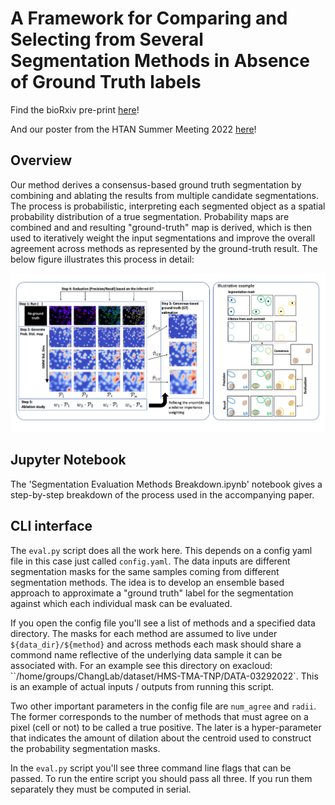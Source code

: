 # A Framework for Comparing and Selecting from Several Segmentation Methods in Absence of Ground Truth labels

Find the bioRxiv pre-print [here](https://www.biorxiv.org/content/10.1101/2023.02.23.529809v1)!

And our poster from the HTAN Summer Meeting 2022 [here](https://github.com/lstrgar/seg-eval/files/9339751/HTAN_Abstract_TNP-TMA_analysis_final.pdf)!

## Overview

Our method derives a consensus-based ground truth segmentation by combining and ablating the results from multiple candidate segmentations. The process is probabilistic, interpreting each segmented object as a spatial probability distribution of a true segmentation. Probability maps are combined and and resulting "ground-truth" map is derived, which is then used to iteratively weight the input segmentations and improve the overall agreement across methods as represented by the ground-truth result. The below figure illustrates this process in detail:

![seg-eval](seg_eval_fig.png)

## Jupyter Notebook
The 'Segmentation Evaluation Methods Breakdown.ipynb' notebook gives a step-by-step breakdown of the process used in the accompanying paper.

## CLI interface
The `eval.py` script does all the work here. This depends on a config yaml file in this case just called `config.yaml`. The data inputs are different segmentation masks for the same samples coming from different segmentation methods. The idea is to develop an ensemble based approach to approximate a "ground truth" label for the segmentation against which each individual mask can be evaluated. 

If you open the config file you'll see a list of methods and a specified data directory. The masks for each method are assumed to live under `${data_dir}/${method}` and across methods each mask should share a commond name reflective of the underlying data sample it can be associated with. For an example see this directory on exacloud: ``/home/groups/ChangLab/dataset/HMS-TMA-TNP/DATA-03292022`. This is an example of actual inputs / outputs from running this script. 

Two other important parameters in the config file are `num_agree` and `radii`. The former corresponds to the number of methods that must agree on a pixel (cell or not) to be called a true positive. The later is a hyper-parameter that indicates the amount of dilation about the centroid used to construct the probability segmentation masks. 

In the `eval.py` script you'll see three command line flags that can be passed. To run the entire script you should pass all three. If you run them separately they must be computed in serial. 


